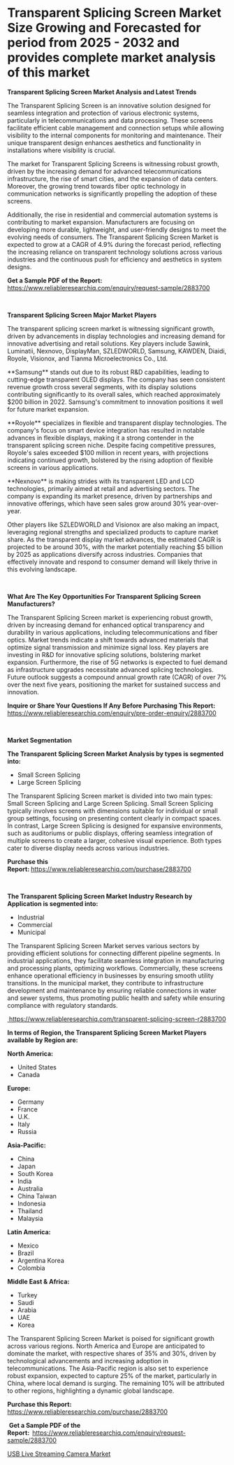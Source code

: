 <p><h1>Transparent Splicing Screen Market Size Growing and Forecasted for period from 2025 - 2032 and provides complete market analysis of this market</h1></p><p><strong>Transparent Splicing Screen Market Analysis and Latest Trends</strong></p>
<p><p>The Transparent Splicing Screen is an innovative solution designed for seamless integration and protection of various electronic systems, particularly in telecommunications and data processing. These screens facilitate efficient cable management and connection setups while allowing visibility to the internal components for monitoring and maintenance. Their unique transparent design enhances aesthetics and functionality in installations where visibility is crucial.</p><p>The market for Transparent Splicing Screens is witnessing robust growth, driven by the increasing demand for advanced telecommunications infrastructure, the rise of smart cities, and the expansion of data centers. Moreover, the growing trend towards fiber optic technology in communication networks is significantly propelling the adoption of these screens. </p><p>Additionally, the rise in residential and commercial automation systems is contributing to market expansion. Manufacturers are focusing on developing more durable, lightweight, and user-friendly designs to meet the evolving needs of consumers. The Transparent Splicing Screen Market is expected to grow at a CAGR of 4.9% during the forecast period, reflecting the increasing reliance on transparent technology solutions across various industries and the continuous push for efficiency and aesthetics in system designs.</p></p>
<p><strong>Get a Sample PDF of the Report:&nbsp;</strong> <a href="https://www.reliableresearchiq.com/enquiry/request-sample/2883700?utm_campaign=3296&utm_medium=2&utm_source=Github&utm_content=ia&utm_term=13032025&utm_id=transparent-splicing-screen">https://www.reliableresearchiq.com/enquiry/request-sample/2883700</a></p>
<p>&nbsp;</p>
<p><strong>Transparent Splicing Screen Major Market Players</strong></p>
<p><p>The transparent splicing screen market is witnessing significant growth, driven by advancements in display technologies and increasing demand for innovative advertising and retail solutions. Key players include Sawink, Luminatii, Nexnovo, DisplayMan, SZLEDWORLD, Samsung, KAWDEN, Diaidi, Royole, Visionox, and Tianma Microelectronics Co., Ltd.</p><p>**Samsung** stands out due to its robust R&D capabilities, leading to cutting-edge transparent OLED displays. The company has seen consistent revenue growth cross several segments, with its display solutions contributing significantly to its overall sales, which reached approximately $200 billion in 2022. Samsung's commitment to innovation positions it well for future market expansion.</p><p>**Royole** specializes in flexible and transparent display technologies. The company's focus on smart device integration has resulted in notable advances in flexible displays, making it a strong contender in the transparent splicing screen niche. Despite facing competitive pressures, Royole's sales exceeded $100 million in recent years, with projections indicating continued growth, bolstered by the rising adoption of flexible screens in various applications.</p><p>**Nexnovo** is making strides with its transparent LED and LCD technologies, primarily aimed at retail and advertising sectors. The company is expanding its market presence, driven by partnerships and innovative offerings, which have seen sales grow around 30% year-over-year.</p><p>Other players like SZLEDWORLD and Visionox are also making an impact, leveraging regional strengths and specialized products to capture market share. As the transparent display market advances, the estimated CAGR is projected to be around 30%, with the market potentially reaching $5 billion by 2025 as applications diversify across industries. Companies that effectively innovate and respond to consumer demand will likely thrive in this evolving landscape.</p></p>
<p>&nbsp;</p>
<p><strong>What Are The Key Opportunities For Transparent Splicing Screen Manufacturers?</strong></p>
<p><p>The Transparent Splicing Screen market is experiencing robust growth, driven by increasing demand for enhanced optical transparency and durability in various applications, including telecommunications and fiber optics. Market trends indicate a shift towards advanced materials that optimize signal transmission and minimize signal loss. Key players are investing in R&D for innovative splicing solutions, bolstering market expansion. Furthermore, the rise of 5G networks is expected to fuel demand as infrastructure upgrades necessitate advanced splicing technologies. Future outlook suggests a compound annual growth rate (CAGR) of over 7% over the next five years, positioning the market for sustained success and innovation.</p></p>
<p><strong>Inquire or Share Your Questions If Any Before Purchasing This Report:</strong> <a href="https://www.reliableresearchiq.com/enquiry/pre-order-enquiry/2883700?utm_campaign=3296&utm_medium=2&utm_source=Github&utm_content=ia&utm_term=13032025&utm_id=transparent-splicing-screen">https://www.reliableresearchiq.com/enquiry/pre-order-enquiry/2883700</a></p>
<p>&nbsp;</p>
<p><strong>Market Segmentation</strong></p>
<p><strong>The Transparent Splicing Screen Market Analysis by types is segmented into:</strong></p>
<p><ul><li>Small Screen Splicing</li><li>Large Screen Splicing</li></ul></p>
<p><p>The Transparent Splicing Screen market is divided into two main types: Small Screen Splicing and Large Screen Splicing. Small Screen Splicing typically involves screens with dimensions suitable for individual or small group settings, focusing on presenting content clearly in compact spaces. In contrast, Large Screen Splicing is designed for expansive environments, such as auditoriums or public displays, offering seamless integration of multiple screens to create a larger, cohesive visual experience. Both types cater to diverse display needs across various industries.</p></p>
<p><strong>Purchase this Report:&nbsp;</strong><a href="https://www.reliableresearchiq.com/purchase/2883700?utm_campaign=3296&utm_medium=2&utm_source=Github&utm_content=ia&utm_term=13032025&utm_id=transparent-splicing-screen">https://www.reliableresearchiq.com/purchase/2883700</a></p>
<p>&nbsp;</p>
<p><strong>The Transparent Splicing Screen Market Industry Research by Application is segmented into:</strong></p>
<p><ul><li>Industrial</li><li>Commercial</li><li>Municipal</li></ul></p>
<p><p>The Transparent Splicing Screen Market serves various sectors by providing efficient solutions for connecting different pipeline segments. In industrial applications, they facilitate seamless integration in manufacturing and processing plants, optimizing workflows. Commercially, these screens enhance operational efficiency in businesses by ensuring smooth utility transitions. In the municipal market, they contribute to infrastructure development and maintenance by ensuring reliable connections in water and sewer systems, thus promoting public health and safety while ensuring compliance with regulatory standards.</p></p>
<p><a href="https://www.reliableresearchiq.com/transparent-splicing-screen-r2883700?utm_campaign=3296&utm_medium=2&utm_source=Github&utm_content=ia&utm_term=13032025&utm_id=transparent-splicing-screen">&nbsp;https://www.reliableresearchiq.com/transparent-splicing-screen-r2883700</a></p>
<p><strong>In terms of Region, the Transparent Splicing Screen Market Players available by Region are:</strong></p>
<p>
    <p> <strong> North America: </strong>
        <ul>
            <li>United States</li>
            <li>Canada</li>
        </ul>
        </p> 
    <p> <strong> Europe: </strong>
        <ul>
            <li>Germany</li>
            <li>France</li>
            <li>U.K.</li>
            <li>Italy</li>
            <li>Russia</li>
        </ul>
        </p> 
    <p> <strong> Asia-Pacific: </strong>
        <ul>
            <li>China</li>
            <li>Japan</li>
            <li>South Korea</li>
            <li>India</li>
            <li>Australia</li>
            <li>China Taiwan</li>
            <li>Indonesia</li>
            <li>Thailand</li>
            <li>Malaysia</li>
        </ul>
        </p> 
    <p> <strong> Latin America: </strong>
        <ul>
            <li>Mexico</li>
            <li>Brazil</li>
            <li>Argentina Korea</li>
            <li>Colombia</li>
        </ul>
        </p> 
    <p> <strong> Middle East & Africa: </strong>
        <ul>
            <li>Turkey</li>
            <li>Saudi</li>
            <li>Arabia</li>
            <li>UAE</li>
            <li>Korea</li>
        </ul>
    </p>
    </p>
<p><p>The Transparent Splicing Screen Market is poised for significant growth across various regions. North America and Europe are anticipated to dominate the market, with respective shares of 35% and 30%, driven by technological advancements and increasing adoption in telecommunications. The Asia-Pacific region is also set to experience robust expansion, expected to capture 25% of the market, particularly in China, where local demand is surging. The remaining 10% will be attributed to other regions, highlighting a dynamic global landscape.</p></p>
<p><strong>Purchase this Report: </strong><a href="https://www.reliableresearchiq.com/purchase/2883700?utm_campaign=3296&utm_medium=2&utm_source=Github&utm_content=ia&utm_term=13032025&utm_id=transparent-splicing-screen">https://www.reliableresearchiq.com/purchase/2883700</a></p>
<p>&nbsp;<strong>Get a Sample PDF of the Report:&nbsp;&nbsp;</strong><a href="https://www.reliableresearchiq.com/enquiry/request-sample/2883700?utm_campaign=3296&utm_medium=2&utm_source=Github&utm_content=ia&utm_term=13032025&utm_id=transparent-splicing-screen">https://www.reliableresearchiq.com/enquiry/request-sample/2883700</a></p>
<p><strong></strong></p>
<p><p><a href="https://github.com/awalinfucci/Market-Research-Report-List-1/blob/main/usb-live-streaming-camera-market.md?utm_campaign=3296&utm_medium=2&utm_source=Github&utm_content=ia&utm_term=13032025&utm_id=transparent-splicing-screen">USB Live Streaming Camera Market</a></p></p>